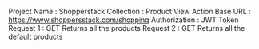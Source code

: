Project Name : Shopperstack
Collection : Product View Action
Base URL : https://www.shoppersstack.com/shopping
Authorization : JWT Token
Request 1 : GET Returns all the products
Request 2 : GET Returns all the default products
